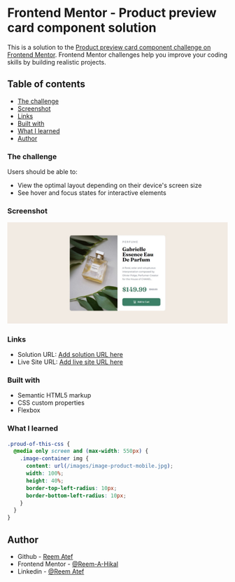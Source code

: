 # Frontend Mentor - Product preview card component solution

This is a solution to the [Product preview card component challenge on Frontend Mentor](https://www.frontendmentor.io/challenges/product-preview-card-component-GO7UmttRfa). Frontend Mentor challenges help you improve your coding skills by building realistic projects.

## Table of contents

- [The challenge](#the-challenge)
- [Screenshot](#screenshot)
- [Links](#links)
- [Built with](#built-with)
- [What I learned](#what-i-learned)
- [Author](#author)

### The challenge

Users should be able to:

- View the optimal layout depending on their device's screen size
- See hover and focus states for interactive elements

### Screenshot

![](/screenshoot/Screenshot-Desktop.jpeg)

### Links

- Solution URL: [Add solution URL here](https://www.frontendmentor.io/solutions/responsive-card-using-css-flexbox-jU4ZpBw3ma)
- Live Site URL: [Add live site URL here](https://reem-a-hikal.github.io/Frontend-mentor-challenges-01/)

### Built with

- Semantic HTML5 markup
- CSS custom properties
- Flexbox

### What I learned

```css
.proud-of-this-css {
  @media only screen and (max-width: 550px) {
    .image-container img {
      content: url(/images/image-product-mobile.jpg);
      width: 100%;
      height: 40%;
      border-top-left-radius: 10px;
      border-bottom-left-radius: 10px;
    }
  }
}
```

## Author

- Github - [Reem Atef](https://github.com/Reem-A-Hikal)
- Frontend Mentor - [@Reem-A-Hikal](https://www.frontendmentor.io/profile/Reem-A-Hikal)
- Linkedin - [@Reem Atef](https://www.linkedin.com/in/reem-hikal-5a0317215/)
